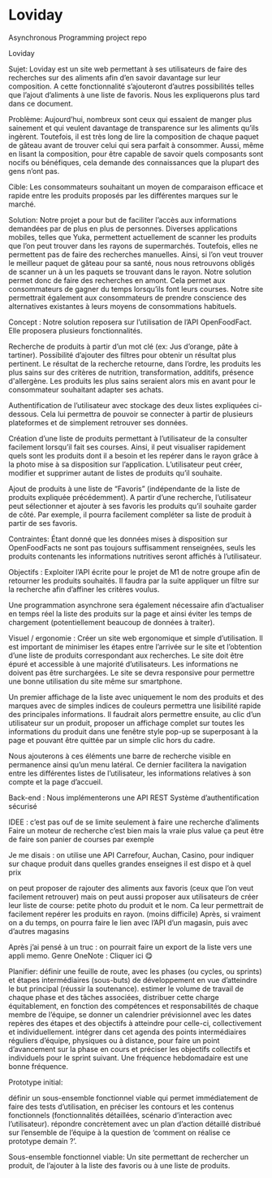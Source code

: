 # Loviday
Asynchronous Programming project repo


Loviday



Sujet: Loviday est un site web permettant à ses utilisateurs de faire des recherches sur des aliments afin d’en savoir davantage sur leur composition. A cette fonctionnalité s’ajouteront d’autres possibilités telles que l’ajout d’aliments à une liste de favoris. Nous les expliquerons plus tard dans ce document.


Problème: Aujourd’hui, nombreux sont ceux qui essaient de manger plus sainement et qui veulent davantage de transparence sur les aliments qu’ils ingèrent. Toutefois, il est très long de lire la composition de chaque paquet de gâteau avant de trouver celui qui sera parfait à consommer. Aussi, même en lisant la composition, pour être capable de savoir quels composants sont nocifs ou bénéfiques, cela demande des connaissances que la plupart des gens n’ont pas.


Cible: Les consommateurs souhaitant un moyen de comparaison efficace et rapide entre les produits proposés par les différentes marques sur le marché. 


Solution: Notre projet a pour but de faciliter l’accès aux informations demandées par de plus en plus de personnes. Diverses applications mobiles, telles que Yuka, permettent actuellement de scanner les produits que l’on peut trouver dans les rayons de supermarchés. Toutefois, elles ne permettent pas de faire des recherches manuelles. Ainsi, si l’on veut trouver le meilleur paquet de gâteau pour sa santé, nous nous retrouvons obligés de scanner un à un les paquets se trouvant dans le rayon. Notre solution permet donc de faire des recherches en amont. Cela permet aux consommateurs de gagner du temps lorsqu’ils font leurs courses.
Notre site permettrait également aux consommateurs de prendre conscience des alternatives existantes à leurs moyens de consommations habituels.












Concept : Notre solution reposera sur l’utilisation de l’API OpenFoodFact. Elle proposera plusieurs fonctionnalités.

Recherche de produits à partir d’un mot clé (ex: Jus d’orange, pâte à tartiner). Possibilité d’ajouter des filtres pour obtenir un résultat plus pertinent. Le résultat de la recherche retourne, dans l’ordre, les produits les plus sains sur des critères de nutrition, transformation, additifs, présence d'allergène. Les produits les plus sains seraient alors mis en avant pour le consommateur souhaitant adapter ses achats.

Authentification de l’utilisateur avec stockage des deux listes expliquées ci-dessous. Cela lui permettra de pouvoir se connecter à partir de plusieurs plateformes et de simplement retrouver ses données.

Création d’une liste de produits permettant à l’utilisateur de la consulter facilement lorsqu’il fait ses courses. Ainsi, il peut visualiser rapidement quels sont les produits dont il a besoin et les repérer dans le rayon grâce à la photo mise à sa disposition sur l’application.
L’utilisateur peut créer, modifier et supprimer autant de listes de produits qu’il souhaite.

Ajout de produits à une liste de “Favoris” (indépendante de la liste de produits expliquée précédemment). A partir d’une recherche, l’utilisateur peut sélectionner et ajouter à ses favoris les produits qu’il souhaite garder de côté. Par exemple, il pourra facilement compléter sa liste de produit à partir de ses favoris.


Contraintes: Étant donné que les données mises à disposition sur OpenFoodFacts ne sont pas toujours suffisamment renseignées, seuls les produits contenants les informations nutritives seront affichés à l’utilisateur.


Objectifs : Exploiter l’API écrite pour le projet de M1 de notre groupe afin de retourner les produits souhaités. Il faudra par la suite appliquer un filtre sur la recherche afin d’affiner les critères voulus.

Une programmation asynchrone sera également nécessaire afin d’actualiser en temps réel la liste des produits sur la page et ainsi éviter les temps de chargement (potentiellement beaucoup de données à traiter).


Visuel / ergonomie : Créer un site web ergonomique et simple d’utilisation. Il est important de minimiser les étapes entre l’arrivée sur le site et l’obtention d’une liste de produits correspondant aux recherches. Le site doit être épuré et accessible à une majorité d’utilisateurs. Les informations ne doivent pas être surchargées. Le site se devra responsive pour permettre une bonne utilisation du site même sur smartphone.

Un premier affichage de la liste avec uniquement le nom des produits et des marques avec de simples indices de couleurs permettra une lisibilité rapide des principales informations. Il faudrait alors permettre ensuite, au clic d’un utilisateur sur un produit, proposer un affichage complet sur toutes les informations du produit dans une fenêtre style pop-up se superposant à la page et pouvant être quittée par un simple clic hors du cadre.

Nous ajouterons à ces éléments une barre de recherche visible en permanence ainsi qu’un menu latéral. Ce dernier facilitera la navigation entre les différentes listes de l’utilisateur, les informations relatives à son compte et la page d’accueil.

Back-end : Nous implémenterons une API REST
Système d’authentification sécurisé

IDEE : c’est pas ouf de se limite seulement à faire une recherche d’aliments
Faire un moteur de recherche c’est bien mais la vraie plus value ça peut être de faire son panier de courses par exemple

Je me disais : on utilise une API Carrefour, Auchan, Casino, pour indiquer sur chaque produit dans quelles grandes enseignes il est dispo et à quel prix



on peut proposer de rajouter des aliments aux favoris (ceux que l’on veut facilement retrouver)
mais on peut aussi proposer aux utilisateurs de créer leur liste de course: petite photo du produit et le nom. Ca leur permettrait de facilement repérer les produits en rayon. (moins difficile)
Après, si vraiment on a du temps, on pourra faire le lien avec l’API d’un magasin, puis avec d’autres magasins


Après j’ai pensé à un truc : on pourrait faire un export de la liste vers une appli memo. Genre OneNote :
Cliquer ici 😋













Planifier:
définir une feuille de route, avec les phases (ou cycles, ou sprints) et étapes intermédiaires (sous-buts) de développement en vue d’atteindre le but principal (réussir la soutenance).
estimer le volume de travail de chaque phase et des tâches associées,
distribuer cette charge équitablement, en fonction des compétences et responsabilités de chaque membre de l’équipe,
se donner un calendrier prévisionnel avec les dates repères des étapes et des objectifs à atteindre pour celle-ci, collectivement et individuellement.
intégrer dans cet agenda des points intermédiaires réguliers d’équipe, physiques ou à distance, pour faire un point d’avancement sur la phase en cours et préciser les objectifs collectifs et individuels pour le sprint suivant. Une fréquence hebdomadaire est une bonne fréquence.

















Prototype initial:

définir un sous-ensemble fonctionnel viable qui permet immédiatement de faire des tests d’utilisation,
en préciser les contours et les contenus fonctionnels (fonctionnalités détaillées, scénario d’interaction avec l’utilisateur).
répondre concrètement avec un plan d’action détaillé distribué sur l’ensemble de l’équipe à la question de ‘comment on réalise ce prototype demain ?’.



Sous-ensemble fonctionnel viable: Un site permettant de rechercher un produit, de l’ajouter à la liste des favoris ou à une liste de produits.





